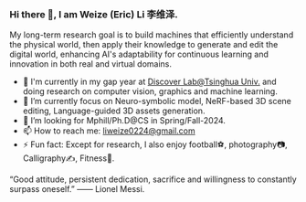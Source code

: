 ### Hi there 👋, I am Weize (Eric) Li 李维泽.

  My long-term research goal is to build machines that efficiently understand the physical world, then apply their knowledge to generate and edit the digital world, enhancing AI's adaptability for continuous learning and innovation in both real and virtual domains.  

- 🔭 I'm currently in my gap year at [Discover Lab@Tsinghua Univ.](https://github.com/AIR-DISCOVER) and doing research on computer vision, graphics and machine learning.  
- 🌱 I’m currently focus on Neuro-symbolic model, NeRF-based 3D scene editing, Language-guided 3D assets generation.  
- 🤔 I’m looking for Mphill/Ph.D@CS in Spring/Fall-2024. 
- 📫 How to reach me: liweize0224@gmail.com  
- ⚡ Fun fact: Except for research, I also enjoy football⚽, photography📷, Calligraphy✍️, Fitness💪.
  
  
  
  
“Good attitude, persistent dedication, sacrifice and willingness to constantly surpass oneself.” —— Lionel Messi.
